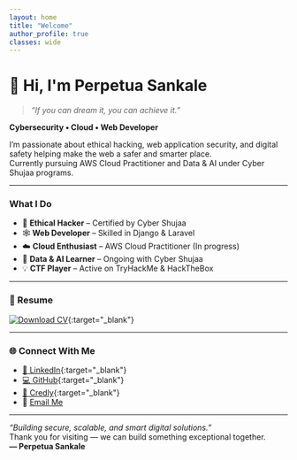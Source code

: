 ```yaml
---
layout: home
title: "Welcome"
author_profile: true
classes: wide
---
```


# 👋 Hi, I'm Perpetua Sankale

> _“If you can dream it, you can achieve it.”_

**Cybersecurity • Cloud • Web Developer**

I’m passionate about ethical hacking, web application security, and digital safety helping make the web a safer and smarter place.  
Currently pursuing AWS Cloud Practitioner and Data & AI under Cyber Shujaa programs.

---

###  What I Do
- 🧠 **Ethical Hacker** – Certified by Cyber Shujaa  
- 🕸️ **Web Developer** – Skilled in Django & Laravel  
- ☁️ **Cloud Enthusiast** – AWS Cloud Practitioner (In progress)  
- 🤖 **Data & AI Learner** – Ongoing with Cyber Shujaa  
- 💡 **CTF Player** – Active on TryHackMe & HackTheBox  

---

### 📄 Resume
[![Download CV](https://img.shields.io/badge/Download%20CV-PDF-green?style=for-the-badge&logo=adobeacrobatreader)](/files/Perpetua_Sankale_CV.pdf){:target="_blank"}

---

### 🌐 Connect With Me
- [💼 LinkedIn](https://www.linkedin.com/in/Perpetua-Sankale){:target="_blank"}  
- [💻 GitHub](https://github.com/Perpetua-k){:target="_blank"}  
- [🏅 Credly](https://www.credly.com/users/perpetua-sankale){:target="_blank"}  
- 📧 [Email Me](mailto:sankperpe@gmail.com)

---

_“Building secure, scalable, and smart digital solutions.”_  
Thank you for visiting — we can build something exceptional together.  
**— Perpetua Sankale**

